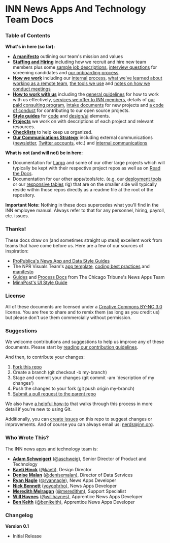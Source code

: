 # INN News Apps And Technology Team Docs

### Table of Contents

**What's in here (so far):**

-  **[A manifesto](/manifesto)** outlining our team's mission and values
-  **[Staffing and Hiring](/staffing)** including how we recruit and hire new team members plus some [sample job descriptions](/staffing/job-descriptions), [interview questions](/staffing/interview-questions.md) for screening candidates and [our onboarding process](/staffing/onboarding).
-  **[How we work](/how-we-work)** including our [internal process](/how-we-work/process.md), [what we've learned about working as a remote team](/how-we-work/remote-work.md), [the tools we use](/how-we-work/tools.md) and [notes on how we conduct meetings](/how-we-work/meetings.md)
-  **[How to work with us](/how-to-work-with-us)** including the [general guidelines](/how-to-work-with-us) for how to work with us effectively, [services we offer to INN members](/how-to-work-with-us/member-services.md), details of [our paid consulting program](/how-to-work-with-us/consulting/readme.md), [intake documents](/how-to-work-with-us/intake-procedure.md) for new projects and [a code of conduct](/how-to-work-with-us/contributing.md) for contributing to our open source projects.
-  **[Style guides](/style-guides)** for [code](/style-guides/code) and [design/ui](/style-guides/design) elements.
-  **[Projects](/projects)** we work on with descriptions of each project and relevant resources.
-  **[Checklists](/checklists)** to help keep us organized.
-  **[Our Communications Strategy](/communications)** including external communications ([newsletter](/communications/newsletter), [Twitter accounts](/communications/twitter.md), etc.) and [internal communications](/communications/internal-communications)

**What is not (and will not) be in here:**

-  Documentation for [Largo](http://largoproject.org) and some of our other large projects which will typically be kept with their respective project repos as well as on [Read the Docs](https://readthedocs.org/).
-  Documentation for our other apps/tools/etc. (e.g. our [deployment tools](https://github.com/INN/deploy-tools) or our [responsive tables](https://github.com/INN/responsive-tables) rig) that are on the smaller side will typically reside within those repos directly as a readme file at the root of the repository.

**Important Note:** Nothing in these docs supercedes what you'll find in the INN employee manual. Always refer to that for any personnel, hiring, payroll, etc. issues.

### Thanks!

These docs draw on (and sometimes straight up steal) excellent work from teams that have come before us. Here are a few of our sources of inspiration:

- [ProPublica's News App and Data Style Guides](https://github.com/propublica/guides)
- The NPR Visuals Team's [app template](https://github.com/nprapps/app-template), [coding best practices](https://github.com/nprapps/bestpractices) and [manifesto](http://blog.apps.npr.org/2014/06/04/how-we-work.html)
- [Guides](https://github.com/newsapps/guides) and [Process Docs](http://blog.apps.chicagotribune.com/2014/03/05/everything-you-ever-wanted-to-know-about-the-news-apps-process/) from The Chicago Tribune's News Apps Team
- [MinnPost's UI Style Guide](https://github.com/MinnPost/minnpost-styles)


### License

All of these documents are licensed under a [Creative Commons BY-NC 3.0](http://creativecommons.org/licenses/by-nc/3.0/) license. You are free to share and to remix them (as long as you credit us) but please don't use them commercially without permission.

### Suggestions

We welcome contributions and suggestions to help us improve any of these documents. Please start by [reading our contribution guidelines](/how-to-work-with-us/contributing.md).

And then, to contribute your changes:

1.  [Fork this repo](https://help.github.com/articles/fork-a-repo)
2.  Create a branch (git checkout -b my-branch)
3.  Stage and commit your changes (git commit -am 'description of my changes')
4.  Push the changes to your fork (git push origin my-branch)
5.  [Submit a pull request to the parent repo](https://help.github.com/articles/creating-a-pull-request)

We also have [a helpful how-to](/how-to-work-with-us/via-github.md) that walks through this process in more detail if you're new to using Git.

Additionally, you can [create issues](https://github.com/INN/docs/issues) on this repo to suggest changes or improvements. And of course you can always email us: [nerds@inn.org](mailto:nerds@inn.org).

### Who Wrote This?

The INN news apps and technology team is:

-  **[Adam Schweigert](https://github.com/aschweigert)** ([@aschweig](http://twitter.com/aschweig)), Senior Director of Product and Technology
-  **[Kaeti Hinck](https://github.com/kaeti)** ([@kaeti](http://twitter.com/kaeti)), Design Director
-  **[Denise Malan](https://github.com/dnmalan)** ([@denisemalan](http://twitter.com/denisemalan)), Director of Data Services
-  **[Ryan Nagle](https://github.com/rnagle)** ([@ryannagle](http://twitter.com/ryannagle)), News Apps Developer
-  **[Nick Bennett](https://github.com/tothebeat)** ([yoyoohrho](http://twitter.com/yoyoohrho)), News Apps Developer
-  **[Meredith Melragon](https://github.com/meredithinn)** ([@meredithm](http://twitter.com/meredithm)), Support Specialist
-  **[Will Haynes](https://github.com/willhaynes)** ([@willhaynes](http://twitter.com/willhaynes)), Apprentice News Apps Developer
-  **[Ben Keith](https://github.com/benlk)** ([@benlkeith](http://twitter.com/benlkeith)), Apprentice News Apps Developer

### Changelog

**Version 0.1**
- Initial Release

